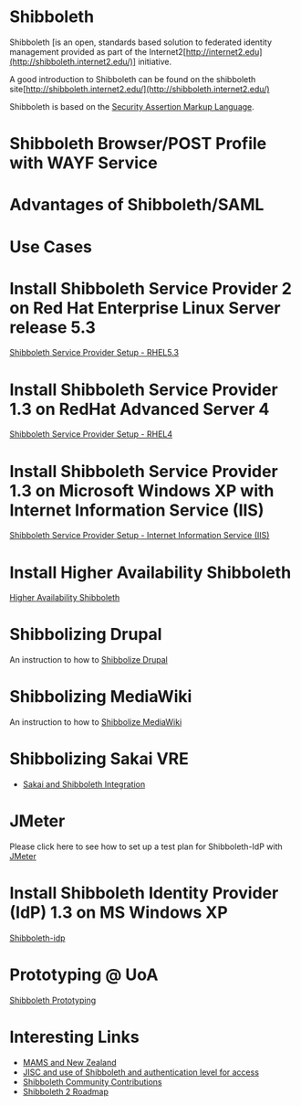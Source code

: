# Shibboleth

Shibboleth [is an open, standards based solution to federated identity management provided as part of the Internet2[http://internet2.edu](http://shibboleth.internet2.edu/)] initiative.

A good introduction to Shibboleth can be found on the shibboleth site[http://shibboleth.internet2.edu/](http://shibboleth.internet2.edu/)

Shibboleth is based on the [Security Assertion Markup Language](/wiki/spaces/BeSTGRID/pages/3818228476).

# Shibboleth Browser/POST Profile with WAYF Service

# Advantages of Shibboleth/SAML

# Use Cases

# Install Shibboleth Service Provider 2 on Red Hat Enterprise Linux Server release 5.3

[Shibboleth Service Provider Setup - RHEL5.3](/wiki/spaces/BeSTGRID/pages/3818228689)

# Install Shibboleth Service Provider 1.3 on RedHat Advanced Server 4

[Shibboleth Service Provider Setup - RHEL4](/wiki/spaces/BeSTGRID/pages/3818228563)

# Install Shibboleth Service Provider 1.3 on Microsoft Windows XP with Internet Information Service (IIS)

[Shibboleth Service Provider Setup - Internet Information Service (IIS)](/wiki/spaces/BeSTGRID/pages/3818228539)

# Install Higher Availability Shibboleth

[Higher Availability Shibboleth](/wiki/spaces/BeSTGRID/pages/3818228797)

# Shibbolizing Drupal

An instruction to how to [Shibbolize Drupal](https://reannz.atlassian.net/wiki/pages/createpage.action?spaceKey=BeSTGRID&title=Shibbolize%20Drupal&linkCreation=true&fromPageId=3818228969)

# Shibbolizing MediaWiki

An instruction to how to [Shibbolize MediaWiki](/wiki/spaces/BeSTGRID/pages/3818228873)

# Shibbolizing Sakai VRE

- [Sakai and Shibboleth Integration](/wiki/spaces/BeSTGRID/pages/3818228491)

# JMeter

Please click here to see how to set up a test plan for Shibboleth-IdP with [JMeter](/wiki/spaces/BeSTGRID/pages/3818228713)

# Install Shibboleth Identity Provider (IdP) 1.3 on MS Windows XP

[Shibboleth-idp](/wiki/spaces/BeSTGRID/pages/3818228900)

# Prototyping @ UoA

[Shibboleth Prototyping](/wiki/spaces/BeSTGRID/pages/3818228665)

# Interesting Links

- [MAMS and New Zealand](http://wiki.tertiary.govt.nz/~InstitutionalRepositories/Main/MacquarieUniversity)
- [JISC and use of Shibboleth and authentication level for access](http://www.jisc.ac.uk/uploaded_documents/FAME-PERMIS-Presentation.pdf)
- [Shibboleth Community Contributions](https://authdev.it.ohio-state.edu/twiki/bin/view/Shibboleth/Contributions)
- [Shibboleth 2 Roadmap](https://authdev.it.ohio-state.edu/twiki/bin/view/Shibboleth/ShibTwoRoadmap)
